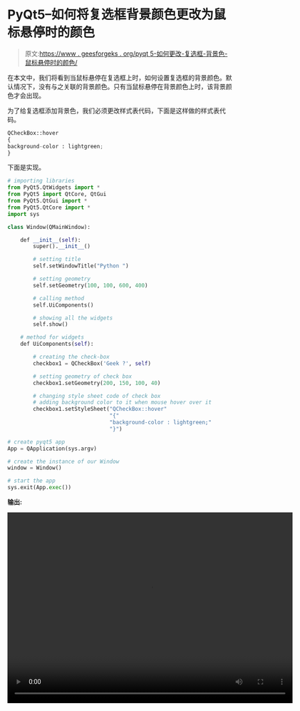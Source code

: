 # PyQt5–如何将复选框背景颜色更改为鼠标悬停时的颜色

> 原文:[https://www . geesforgeks . org/pyqt 5-如何更改-复选框-背景色-鼠标悬停时的颜色/](https://www.geeksforgeeks.org/pyqt5-how-to-change-check-box-background-color-to-when-mouse-hover/)

在本文中，我们将看到当鼠标悬停在复选框上时，如何设置复选框的背景颜色。默认情况下，没有与之关联的背景颜色。只有当鼠标悬停在背景颜色上时，该背景颜色才会出现。

为了给复选框添加背景色，我们必须更改样式表代码，下面是这样做的样式表代码。

```py
QCheckBox::hover
{
background-color : lightgreen;
}

```

下面是实现。

```py
# importing libraries
from PyQt5.QtWidgets import * 
from PyQt5 import QtCore, QtGui
from PyQt5.QtGui import * 
from PyQt5.QtCore import * 
import sys

class Window(QMainWindow):

    def __init__(self):
        super().__init__()

        # setting title
        self.setWindowTitle("Python ")

        # setting geometry
        self.setGeometry(100, 100, 600, 400)

        # calling method
        self.UiComponents()

        # showing all the widgets
        self.show()

    # method for widgets
    def UiComponents(self):

        # creating the check-box
        checkbox1 = QCheckBox('Geek ?', self)

        # setting geometry of check box
        checkbox1.setGeometry(200, 150, 100, 40)

        # changing style sheet code of check box
        # adding background color to it when mouse hover over it
        checkbox1.setStyleSheet("QCheckBox::hover"
                                "{"
                                "background-color : lightgreen;"
                                "}")

# create pyqt5 app
App = QApplication(sys.argv)

# create the instance of our Window
window = Window()

# start the app
sys.exit(App.exec())
```

**输出:**

<video class="wp-video-shortcode" id="video-395427-1" width="640" height="428" preload="metadata" controls=""><source type="video/mp4" src="https://media.geeksforgeeks.org/wp-content/uploads/20200403194449/Python-03-04-2020-19_44_29.mp4?_=1">[https://media.geeksforgeeks.org/wp-content/uploads/20200403194449/Python-03-04-2020-19_44_29.mp4](https://media.geeksforgeeks.org/wp-content/uploads/20200403194449/Python-03-04-2020-19_44_29.mp4)</video>